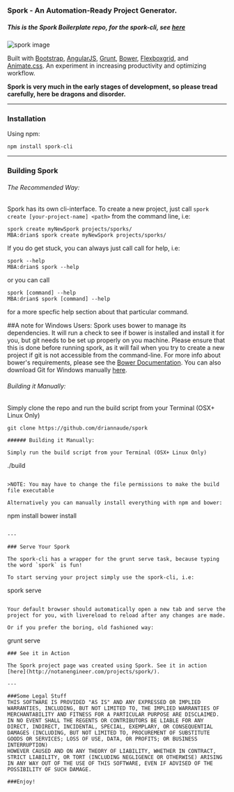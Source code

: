 ### Spork - An Automation-Ready Project Generator.
##### This is the Spork Boilerplate repo, for the spork-cli, see [here](https://github.com/driannaude/spork-cli)
![spork image](http://notanengineer.com/blog/wp-content/uploads/2015/04/spork.png "spork-cli interface")

Built with [Bootstrap](https://www.getbootstrap.com), [AngularJS](https://www.angularjs.org), [Grunt](https://www.gruntjs.com), [Bower](https://www.bower.io), [Flexboxgrid](https://www.flexboxgrid.com), and [Animate.css](https://http://daneden.github.io/animate.css/).
An experiment in increasing productivity and optimizing workflow. 

__Spork is very much in the early stages of development, so please tread carefully, here be dragons and disorder.__

---


### Installation

Using npm:

```
npm install spork-cli
```

---

### Building Spork

###### The Recommended Way:

Spork has its own cli-interface. To create a new project, just call `spork create [your-project-name] <path>` from the command line, i.e:

```
spork create myNewSpork projects/sporks/ 
MBA:drian$ spork create myNewSpork projects/sporks/ 
```

If you do get stuck, you can always just call call for help, i.e:

```
spork --help
MBA:drian$ spork --help
```

or you can call

```
spork [command] --help
MBA:drian$ spork [command] --help
```

for a more specfic help section about that particular command.


> 
##A note for Windows Users:
Spork uses bower to manage its dependencies. It will run a check to see if bower is installed and install it for you, but git needs to be set up properly on you machine.
Please ensure that this is done before running spork, as it will fail when you try to create a new project if git is not accessible from the command-line. For more info about bower's requirements, please see the [Bower Documentation](https://github.com/bower/bower#windows-users). You can also download Git for Windows manually [here](http://git-scm.org/).
>

###### Building it Manually:

Simply clone the repo and run the build script from your Terminal (OSX+ Linux Only)

```
git clone https://github.com/driannaude/spork

###### Building it Manually:

Simply run the build script from your Terminal (OSX+ Linux Only)

```
./build
```

>NOTE: You may have to change the file permissions to make the build file executable

Alternatively you can manually install everything with npm and bower:

```
npm install
bower install
```

---

### Serve Your Spork

The spork-cli has a wrapper for the grunt serve task, because typing the word `spork` is fun! 

To start serving your project simply use the spork-cli, i.e:

```
spork serve
```

Your default browser should automatically open a new tab and serve the project for you, with livereload to reload after any changes are made.

Or if you prefer the boring, old fashioned way:

```
grunt serve
```
### See it in Action

The Spork project page was created using Spork. See it in action [here](http://notanengineer.com/projects/spork/).

---

###Some Legal Stuff
THIS SOFTWARE IS PROVIDED "AS IS" AND ANY EXPRESSED OR IMPLIED WARRANTIES, INCLUDING, BUT NOT LIMITED TO, THE IMPLIED WARRANTIES OF MERCHANTABILITY AND FITNESS FOR A PARTICULAR PURPOSE ARE DISCLAIMED. IN NO EVENT SHALL THE REGENTS OR CONTRIBUTORS BE LIABLE FOR ANY DIRECT, INDIRECT, INCIDENTAL, SPECIAL, EXEMPLARY, OR CONSEQUENTIAL DAMAGES (INCLUDING, BUT NOT LIMITED TO, PROCUREMENT OF SUBSTITUTE GOODS OR SERVICES; LOSS OF USE, DATA, OR PROFITS; OR BUSINESS INTERRUPTION)
HOWEVER CAUSED AND ON ANY THEORY OF LIABILITY, WHETHER IN CONTRACT, STRICT LIABILITY, OR TORT (INCLUDING NEGLIGENCE OR OTHERWISE) ARISING IN ANY WAY OUT OF THE USE OF THIS SOFTWARE, EVEN IF ADVISED OF THE POSSIBILITY OF SUCH DAMAGE.

###Enjoy!
